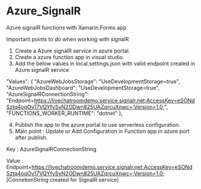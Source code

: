 # Azure_SignalR
Azure signalR functions with Xamarin.Forms app


Important points to do when working with signalR 

1) Create a Azure signalR service in azure portal.
2) Create a azure function app in visual studio.
3) Add the below values in local.settings.json with valid endpoint created in Azure signalR service

  "Values": {
    "AzureWebJobsStorage": "UseDevelopmentStorage=true",
    "AzureWebJobsDashboard": "UseDevelopmentStorage=true",
    "AzureSignalRConnectionString": "Endpoint=https://livechatroomdemo.service.signalr.net;AccessKey=eSONdSztq4oqOv17VQYfySyN2ODwn825UAZqrcuXnwc=;Version=1.0;",
    "FUNCTIONS_WORKER_RUNTIME": "dotnet"
  },


4) Publish the app to the azure portal to use serverless configuration.
5) Main point : Update or Add Configuration in Function app in azure port after publish.

Key : AzureSignalRConnectionString

Value : Endpoint=https://livechatroomdemo.service.signalr.net;AccessKey=eSONdSztq4oqOv17VQYfySyN2ODwn825UAZqrcuXnwc=;Version=1.0;
	[ConnetionString created for SignalR service]

